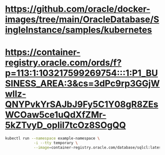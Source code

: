 # https://github.com/oracle/docker-images/tree/main/OracleDatabase/SingleInstance/samples/kubernetes
# https://container-registry.oracle.com/ords/f?p=113:1:103217599269754:::1:P1_BUSINESS_AREA:3&cs=3dPc9rp3GGjWwllz-QNYPvkYrSAJbJ9Fy5C1Y08gR8ZEsWCOaw5ce1uQdXfZMr-5kZTvyD_opIiI7tcOz8SOgQQ

```sh
kubectl run --namespace example-namespace \
             -i --tty temporary \
             --image=container-registry.oracle.com/database/sqlcl:latest
```